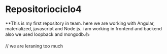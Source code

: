 # Repositoriociclo4
**This is my first repository in team. here we are working with Angular, materialized, javascript and Node js. i am working in frontend and backend also we used loopback and mongodb.👍

// we are leraning too much
